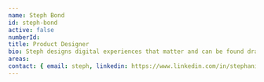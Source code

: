 ```yaml
---
name: Steph Bond
id: steph-bond
active: false
numberId: 
title: Product Designer
bio: Steph designs digital experiences that matter and can be found drawing on walls.
areas:
contact: { email: steph, linkedin: https://www.linkedin.com/in/stephaniebond }
---
```

